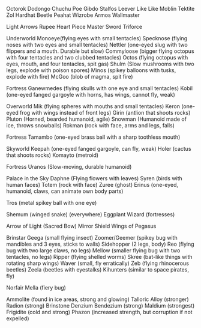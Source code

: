 Octorok
Dodongo
Chuchu
Poe
Gibdo
Stalfos
Leever
Like Like
Moblin
Tektite
Zol
Hardhat Beetle
Peahat
Wizrobe
Armos
Wallmaster

Light Arrows
Rupee
Heart Piece
Master Sword
Triforce

Underworld
Monoeye(flying eyes with small tentacles)
Specknose (flying noses with two eyes and small tentacles)
Nettler (one-eyed slug with two flippers and a mouth. Durable but slow)
Commyloose (bigger flying octopus with four tentacles and two clubbed tentacles)
Octos (flying octopus with eyes, mouth, and four tentacles, spit gas)
Shulm (Slow mushrooms with two legs, explode with poison spores)
Minos (spikey balloons with tusks, explode with fire)
McGoo (blob of magma, spit fire)

Fortress
Ganewmedes (flying skulls with one eye and small tentacles)
Kobil (one-eyed fanged gargoyle with horns, has wings, cannot fly, weak)

Overworld
Mik (flying spheres with mouths and small tentacles)
Keron (one-eyed frog with wings instead of front legs)
Girin (antlion that shoots rocks)
Pluton (Horned, bearded humanoid, agile)
Snowman (Humanoid made of ice, throws snowballs)
Rokman (rock with face, arms and legs, falls)

Fortress
Tamambo (one-eyed brass ball with a sharp toothless mouth)

Skyworld
Keepah (one-eyed fanged gargoyle, can fly, weak)
Holer (cactus that shoots rocks)
Komayto (metroid)

Fortress
Uranos (Slow-moving, durable humanoid)

Palace in the Sky
Daphne (Flying flowers with leaves)
Syren (birds with human faces)
Totem (rock with face)
Zuree (ghost)
Erinus (one-eyed, humanoid, claws, can animate own body parts)

Tros (metal spikey ball with one eye)

Shemum (winged snake) (everywhere)
Eggplant Wizard (fortresses)

Arrow of Light (Sacred Bow)
Mirror Shield
Wings of Pegasus

Brinstar
Geega (small flying insect)
Zoomer/Geemer (spikey bug with mandibles and 3 eyes, sticks to walls)
Sidehopper (2 legs, body)
Reo (flying bug with two large claws, no legs)
Mellow (smaller flying bug with two tentacles, no legs)
Ripper (flying shelled worms)
Skree (bat-like things with rotating sharp wings)
Waver (small, fly erratically)
Zeb (flying rhinocerous beetles)
Zeela (beetles with eyestalks)
Kihunters (similar to space pirates, fly)

Norfair
Mella (fiery bug)

Ammolite (found in ice areas, strong and glowing)
Talloric Alloy (stronger)
Radion (strong)
Brinstone
Denzium
Bendezium (strong)
Maldium (strongest)
Frigidite (cold and strong)
Phazon (increased strength, but corruption if not expelled)

